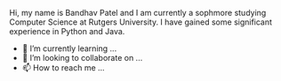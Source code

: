 Hi, my name is Bandhav Patel and I am currently a sophmore studying Computer Science at Rutgers University.
I have gained some significant experience in Python and Java.
- 🌱 I’m currently learning ...
- 💞️ I’m looking to collaborate on ...
- 📫 How to reach me ...

<!---
bandhavpatel/bandhavpatel is a ✨ special ✨ repository because its `README.md` (this file) appears on your GitHub profile.
You can click the Preview link to take a look at your changes.
--->
